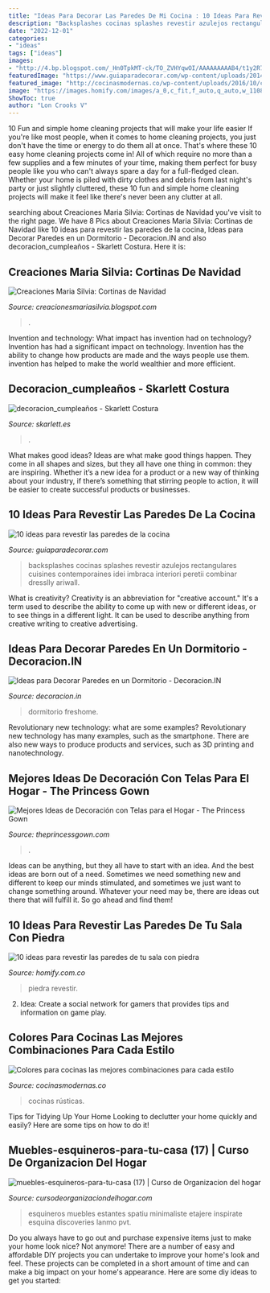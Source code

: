 ```yaml
---
title: "Ideas Para Decorar Las Paredes De Mi Cocina : 10 Ideas Para Revestir Las Paredes De La Cocina"
description: "Backsplashes cocinas splashes revestir azulejos rectangulares cuisines contemporaines idei imbraca interiori peretii combinar dresslly ariwall"
date: "2022-12-01"
categories:
- "ideas"
tags: ["ideas"]
images:
- "http://4.bp.blogspot.com/_Hn0TpkMT-ck/TO_ZVHYqwOI/AAAAAAAAAB4/t1y2R7GIQVM/s1600/cortina%2B1.jpg"
featuredImage: "https://www.guiaparadecorar.com/wp-content/uploads/2014/02/10-ideas-para-revestir-las-paredes-de-la-cocina-2.jpg"
featured_image: "http://cocinasmodernas.co/wp-content/uploads/2016/10/cocinas-pequeñas-a-color-4.jpg"
image: "https://images.homify.com/images/a_0,c_fit,f_auto,q_auto,w_1108/v1460495791/p/photo/image/1454218/51/fotos-de-de-estilo-de.jpg"
ShowToc: true
author: "Lon Crooks V"
---
```



10 Fun and simple home cleaning projects that will make your life easier
If you're like most people, when it comes to home cleaning projects, you just don't have the time or energy to do them all at once. That's where these 10 easy home cleaning projects come in! All of which require no more than a few supplies and a few minutes of your time, making them perfect for busy people like you who can't always spare a day for a full-fledged clean. Whether your home is piled with dirty clothes and debris from last night's party or just slightly cluttered, these 10 fun and simple home cleaning projects will make it feel like there's never been any clutter at all.

	

		
searching about Creaciones Maria Silvia: Cortinas de Navidad you've visit to the right page. We have 8 Pics about Creaciones Maria Silvia: Cortinas de Navidad like 10 ideas para revestir las paredes de la cocina, Ideas para Decorar Paredes en un Dormitorio - Decoracion.IN and also decoracion_cumpleaños - Skarlett Costura. Here it is:
		
    
## Creaciones Maria Silvia: Cortinas De Navidad

<img loading=lazy src="http://4.bp.blogspot.com/_Hn0TpkMT-ck/TO_ZVHYqwOI/AAAAAAAAAB4/t1y2R7GIQVM/s1600/cortina%2B1.jpg" onerror="this.onerror=null;this.src='https://tse4.mm.bing.net/th?id=OIP.qCc4umzcL59dBt-KkHcoSQHaJ4&amp;pid=15.1';" alt="Creaciones Maria Silvia: Cortinas de Navidad">

_Source: creacionesmariasilvia.blogspot.com_

>. 

	

Invention and technology: What impact has invention had on technology?
Invention has had a significant impact on technology. Invention has the ability to change how products are made and the ways people use them. invention has helped to make the world wealthier and more efficient.

    
## Decoracion_cumpleaños - Skarlett Costura

<img loading=lazy src="https://skarlett.es/wp-content/uploads/2014/02/decoracion_birthday_1.jpg" onerror="this.onerror=null;this.src='https://tse2.mm.bing.net/th?id=OIP.qajbMCr2J5klnOXAlMYRWQHaIS&amp;pid=15.1';" alt="decoracion_cumpleaños - Skarlett Costura">

_Source: skarlett.es_

>. 

	

What makes good ideas?
Ideas are what make good things happen. They come in all shapes and sizes, but they all have one thing in common: they are inspiring. Whether it’s a new idea for a product or a new way of thinking about your industry, if there’s something that stirring people to action, it will be easier to create successful products or businesses.

    
## 10 Ideas Para Revestir Las Paredes De La Cocina

<img loading=lazy src="https://www.guiaparadecorar.com/wp-content/uploads/2014/02/10-ideas-para-revestir-las-paredes-de-la-cocina-2.jpg" onerror="this.onerror=null;this.src='https://tse1.mm.bing.net/th?id=OIP.gJflIOjqptFrtD-rrqGI1AHaJ3&amp;pid=15.1';" alt="10 ideas para revestir las paredes de la cocina">

_Source: guiaparadecorar.com_

>backsplashes cocinas splashes revestir azulejos rectangulares cuisines contemporaines idei imbraca interiori peretii combinar dresslly ariwall. 

	

What is creativity?
Creativity is an abbreviation for "creative account." It's a term used to describe the ability to come up with new or different ideas, or to see things in a different light. It can be used to describe anything from creative writing to creative advertising.

    
## Ideas Para Decorar Paredes En Un Dormitorio - Decoracion.IN

<img loading=lazy src="http://decoracion.in/wp-content/uploads/decorar-paredes.jpg" onerror="this.onerror=null;this.src='https://tse3.mm.bing.net/th?id=OIP.zGqXJPVyZYNux-ZqLasXPwHaLH&amp;pid=15.1';" alt="Ideas para Decorar Paredes en un Dormitorio - Decoracion.IN">

_Source: decoracion.in_

>dormitorio freshome. 

	

Revolutionary new technology: what are some examples?
Revolutionary new technology has many examples, such as the smartphone. There are also new ways to produce products and services, such as 3D printing and nanotechnology.

    
## Mejores Ideas De Decoración Con Telas Para El Hogar - The Princess Gown

<img loading=lazy src="http://theprincessgown.com/wp-content/uploads/2018/04/dormitorios-con-telas-clasicos.jpg" onerror="this.onerror=null;this.src='https://tse1.mm.bing.net/th?id=OIP.jKnbcZrBzbYRSU6QfrJlDAHaE8&amp;pid=15.1';" alt="Mejores Ideas de Decoración con Telas para el Hogar - The Princess Gown">

_Source: theprincessgown.com_

>. 

	

Ideas can be anything, but they all have to start with an idea. And the best ideas are born out of a need. Sometimes we need something new and different to keep our minds stimulated, and sometimes we just want to change something around. Whatever your need may be, there are ideas out there that will fulfill it. So go ahead and find them!

    
## 10 Ideas Para Revestir Las Paredes De Tu Sala Con Piedra

<img loading=lazy src="https://images.homify.com/images/a_0,c_fit,f_auto,q_auto,w_1108/v1460495791/p/photo/image/1454218/51/fotos-de-de-estilo-de.jpg" onerror="this.onerror=null;this.src='https://tse4.mm.bing.net/th?id=OIP.pMsyExge2KVgntAeux4qBgHaFj&amp;pid=15.1';" alt="10 ideas para revestir las paredes de tu sala con piedra">

_Source: homify.com.co_

>piedra revestir. 

	

2. Idea: Create a social network for gamers that provides tips and information on game play.

    
## Colores Para Cocinas Las Mejores Combinaciones Para Cada Estilo

<img loading=lazy src="http://cocinasmodernas.co/wp-content/uploads/2016/10/cocinas-pequeñas-a-color-4.jpg" onerror="this.onerror=null;this.src='https://tse4.mm.bing.net/th?id=OIP.0cPCPYjoWZt1wl4cH5hzigHaKE&amp;pid=15.1';" alt="Colores para cocinas las mejores combinaciones para cada estilo">

_Source: cocinasmodernas.co_

>cocinas rústicas. 

	

Tips for Tidying Up Your Home
Looking to declutter your home quickly and easily? Here are some tips on how to do it!

    
## Muebles-esquineros-para-tu-casa (17) | Curso De Organizacion Del Hogar

<img loading=lazy src="https://cursodeorganizaciondelhogar.com/wp-content/uploads/2017/06/muebles-esquineros-para-tu-casa-17.jpg" onerror="this.onerror=null;this.src='https://tse3.mm.bing.net/th?id=OIP.awRRtNAa5JX5dxgKXaS4lAHaLB&amp;pid=15.1';" alt="muebles-esquineros-para-tu-casa (17) | Curso de Organizacion del hogar">

_Source: cursodeorganizaciondelhogar.com_

>esquineros muebles estantes spatiu minimaliste etajere inspirate esquina discoveries lanmo pvt. 

	

Do you always have to go out and purchase expensive items just to make your home look nice? Not anymore! There are a number of easy and affordable DIY projects you can undertake to improve your home's look and feel. These projects can be completed in a short amount of time and can make a big impact on your home's appearance. Here are some diy ideas to get you started: 

